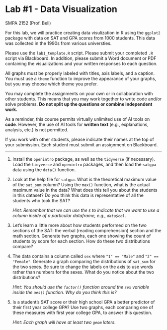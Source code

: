 # Lab \#1 - Data Visualization
SMPA 2152 (Prof. Bell)

For this lab, we will practice creating data visulization in R using the
`ggplot2` package with data on SAT and GPA scores from 1000 students.
This data was collected in the 1990s from various universties.

Please use the `lab1_template.R` script. Please submit your completed
`.R` script via Blackboard. In addition, please submit a Word document
or PDF containing the visualizations and your written responses to each
question.

All graphs must be properly labeled with titles, axis labels, and a
caption. You must use a `theme` function to improve the appearance of
your graphs, but you may choose which theme you prefer.

You may complete the assignments on your own or in collaboration with
other students. This means that you may work together to write code
and/or solve problems. **Do not split up the questions or combine
independent work.**

As a reminder, this course permits virtually unlimited use of AI tools
on **code**. However, the use of AI tools for **written text** (e.g.,
explanations, analysis, etc.) is not permitted.

If you work with other students, please indicate their names at the top
of your submission. Each student must submit an assignment on
Blackboard.

------------------------------------------------------------------------

1.  Install the `openintro` package, as well as the `tidyverse` (if
    necessary). Load the `tidyverse` and `openintro` packages, and then
    load the `satgpa` data using the `data()` function.

2.  Look at the help file for `satgpa`. What is the theoretical maximum
    value of the `sat_sum` column? Using the `max()` function, what is
    the actual maximum value in the data? What does this tell you about
    the students in this dataset? Do you think this data is
    representative of all the students who took the SAT?

    *Hint: Remember that we can use the `$` to indicate that we want to
    use a column inside of a particular dataframe, e.g., `data$col`.*

3.  Let’s learn a little more about how students performed on the two
    sections of the SAT: the verbal (reading comprehension) section and
    the math section. Generate two graphs, each one showing the count of
    students by score for each section. How do these two distributions
    compare?

4.  The data contains a column called `sex` where `"1" == "Male"` and
    `"2" == "Female"`. Generate a graph comparing the distributions of
    `sat_sum` for the two sexes. Be sure to change the labels on the
    axis to use words rather than numbers for the sexes. What do you
    notice about the two distributions?

    *Hint: You should use the `factor()` function around the `sex`
    variable inside the `aes()` function. Why do you think this is?*

5.  Is a student’s SAT score or their high school GPA a better predictor
    of their first year college GPA? Use two graphs, each comparing one
    of these measures with first year college GPA, to answer this
    question.

    *Hint: Each graph will have at least two `geom` laters.*
